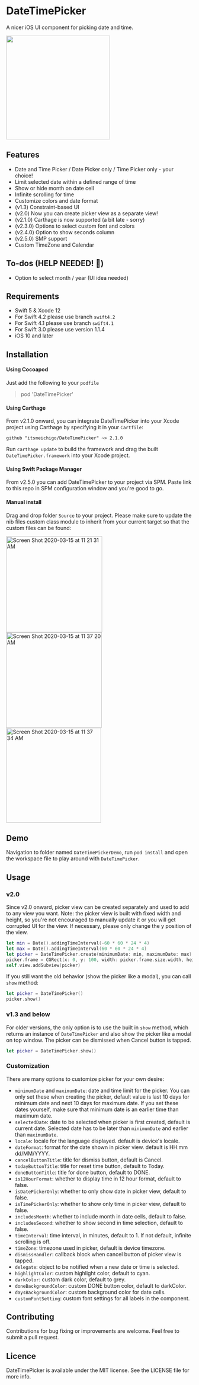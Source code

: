 # DateTimePicker

A nicer iOS UI component for picking date and time.

<img src="https://raw.githubusercontent.com/itsmeichigo/DateTimePicker/master/screenshot.jpg" width="280">

## Features

- Date and Time Picker / Date Picker only / Time Picker only - your choice!
- Limit selected date within a defined range of time
- Show or hide month on date cell
- Infinite scrolling for time
- Customize colors and date format
- (v1.3) Constraint-based UI
- (v2.0) Now you can create picker view as a separate view!
- (v2.1.0) Carthage is now supported (a bit late - sorry)
- (v2.3.0) Options to select custom font and colors
- (v2.4.0) Option to show seconds column
- (v2.5.0) SMP support
- Custom TimeZone and Calendar

## To-dos (HELP NEEDED! 🎯)

- Option to select month / year (UI idea needed)

## Requirements

- Swift 5 & Xcode 12
- For Swift 4.2 please use branch `swift4.2`
- For Swift 4.1 please use branch `swift4.1`
- For Swift 3.0 please use version 1.1.4
- iOS 10 and later

## Installation

#### Using Cocoapod

Just add the following to your `podfile`
> pod 'DateTimePicker'

#### Using Carthage

From v2.1.0 onward, you can integrate DateTimePicker into your Xcode project using Carthage by specifying it in your `Cartfile`:

```ogdl
github "itsmeichigo/DateTimePicker" ~> 2.1.0
```

Run `carthage update` to build the framework and drag the built `DateTimePicker.framework` into your Xcode project.

#### Using Swift Package Manager

From v2.5.0 you can add DateTimePicker to your project via SPM. Paste link to this repo in SPM configuration window and you're good to go.

#### Manual install

Drag and drop folder `Source` to your project.
Please make sure to update the nib files custom class module to inherit from your current target so that the custom files can be found:

<img width="259" alt="Screen Shot 2020-03-15 at 11 21 31 AM" src="https://user-images.githubusercontent.com/5533851/76695246-5f282d80-66af-11ea-9148-59391c834df5.png">
<img width="258" alt="Screen Shot 2020-03-15 at 11 37 20 AM" src="https://user-images.githubusercontent.com/5533851/76695402-79630b00-66b1-11ea-8d6b-590e85cb4e2e.png">
<img width="256" alt="Screen Shot 2020-03-15 at 11 37 34 AM" src="https://user-images.githubusercontent.com/5533851/76695405-7ec05580-66b1-11ea-874a-3a087d476300.png">

## Demo
Navigation to folder named `DateTimePickerDemo`, run `pod install` and open the workspace file to play around with `DateTimePicker`.

## Usage

### v2.0

Since v2.0 onward, picker view can be created separately and used to add to any view you want.
Note: the picker view is built with fixed width and height, so you're not encouraged to manually update it or you will get corrupted UI for the view. If necessary, please only change the y position of the view.

```Swift
let min = Date().addingTimeInterval(-60 * 60 * 24 * 4)
let max = Date().addingTimeInterval(60 * 60 * 24 * 4)
let picker = DateTimePicker.create(minimumDate: min, maximumDate: max)
picker.frame = CGRect(x: 0, y: 100, width: picker.frame.size.width, height: picker.frame.size.height)
self.view.addSubview(picker)
```

If you still want the old behavior (show the picker like a modal), you can call `show` method:

```Swift
let picker = DateTimePicker()
picker.show()
```

### v1.3 and below

For older versions, the only option is to use the built in `show` method, which returns an instance of `DateTimePicker` and also show the picker like a modal on top window. The picker can be dismissed when Cancel button is tapped.

```Swift
let picker = DateTimePicker.show()
```


### Customization

There are many options to customize picker for your own desire:
- `minimumDate` and `maximumDate`: date and time limit for the picker. You can only set these when creating the picker, default value is last 10 days for minimum date and next 10 days for maximum date. If you set these dates yourself, make sure that minimum date is an earlier time than maximum date.
- `selectedDate`: date to be selected when picker is first created, default is current date. Selected date has to be later than `minimumDate` and earlier than `maximumDate`.
- `locale`: locale for the language displayed. default is device's locale.
- `dateFormat`: format for the date shown in picker view. default is HH:mm dd/MM/YYYY.
- `cancelButtonTitle`: title for dismiss button, default is Cancel.
- `todayButtonTitle`: title for reset time button, default to Today.
- `doneButtonTitle`: title for done button, default to DONE.
- `is12HourFormat`: whether to display time in 12 hour format, default to false.
- `isDatePickerOnly`: whether to only show date in picker view, default to false.
- `isTimePickerOnly`: whether to show only time in picker view, default to false.
- `includesMonth`: whether to include month in date cells, default to false.
- `includesSecond`: whether to show second in time selection, default to false.
- `timeInterval`: time interval, in minutes, default to 1. If not default, infinite scrolling is off.
- `timeZone`: timezone used in picker, default is device timezone.
- `dismissHandler`: callback block when cancel button of picker view is tapped.
- `delegate`: object to be notified when a new date or time is selected.
- `highlightColor`: custom highlight color, default to cyan.
- `darkColor`: custom dark color, default to grey.
- `doneBackgroundColor`: custom DONE button color, default to darkColor.
- `daysBackgroundColor`: custom background color for date cells.
- `customFontSetting`: custom font settings for all labels in the component.


## Contributing

Contributions for bug fixing or improvements are welcome. Feel free to submit a pull request.

## Licence

DateTimePicker is available under the MIT license. See the LICENSE file for more info.
